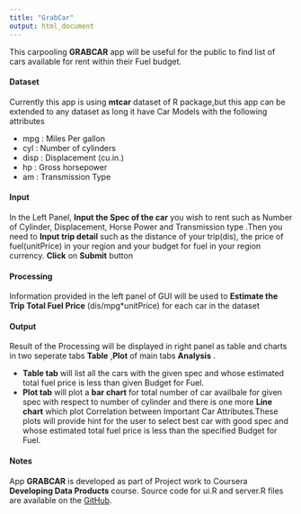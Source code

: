 ```yaml
---
title: "GrabCar"
output: html_document
---
```


This carpooling **GRABCAR** app will be useful for the public to find list of cars available for rent within their Fuel budget.


#### Dataset
Currently this app is using **mtcar** dataset of R package,but this app can be extended to any dataset as long it have Car Models with the following attributes

- mpg : Miles Per gallon
- cyl : Number of cylinders
- disp : Displacement (cu.in.)
- hp : Gross horsepower
- am : Transmission Type


#### Input
In the Left Panel, **Input the Spec of the car** you wish to rent such as Number of Cylinder, Displacement, Horse Power and Transmission type .Then you need to **Input trip detail** such as the distance of your trip(dis), the price of fuel(unitPrice) in your region and  your budget for fuel in your region currency. **Click** on **Submit** button


#### Processing
Information provided in the left panel of GUI will be used to **Estimate the Trip Total Fuel Price** (dis/mpg*unitPrice) for each car in the dataset 


#### Output
Result of the Processing will be displayed in right panel as table and charts in two seperate tabs **Table** ,**Plot** of main tabs **Analysis** .

- **Table tab** will list all the cars with the given spec and whose estimated total fuel price is less than given Budget for Fuel. 
- **Plot tab** will plot a **bar chart** for total number of car availbale for given spec with respect to number of cylinder and there is one more  **Line chart** which plot  Correlation between Important Car Attributes.These plots  will provide hint for the user to select best car with good spec  and whose estimated total fuel price is less than the specified Budget for Fuel. 


#### Notes
App **GRABCAR** is developed as part of Project work to Coursera **Developing Data Products** course.
Source code for ui.R and server.R files are available on the [GitHub](https://github.com/NarayananAmudha/DevDataProducts).

